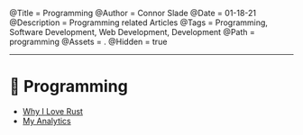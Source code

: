 @Title = Programming
@Author = Connor Slade
@Date = 01-18-21
@Description = Programming related Articles
@Tags = Programming, Software Development, Web Development, Development
@Path = programming
@Assets = .
@Hidden = true

---

# 📀 Programming

- [Why I Love Rust](/writing/programming/why-i-love-rust)
- [My Analytics](/writing/programming/my-analytics)
